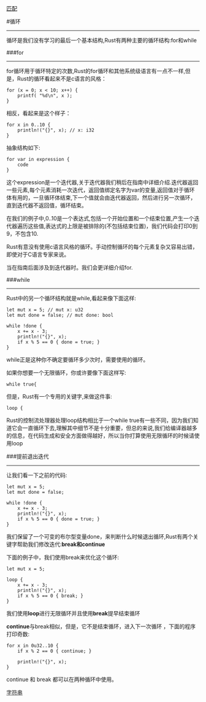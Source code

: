 [匹配][match]

[match]: match.md

#循环
- - -
循环是我们没有学习的最后一个基本结构,Rust有两种主要的循环结构:for和while

###for
- - -
for循环用于循环特定的次数,Rust的for循环和其他系统级语言有一点不一样,但是，Rust的循环看起来不是c语言的风格：
    
    for (x = 0; x < 10; x++) {
        printf( "%d\n", x );
    }
相反，看起来是这个样子：
    
    for x in 0..10 {
        println!("{}", x); // x: i32
    }

抽象结构如下:
    
    for var in expression {
        code
    }

这个expression是一个迭代器,关于迭代器我们稍后在指南中详细介绍.迭代器返回一些元素,每个元素消耗一次迭代，返回值绑定名字为var的变量,返回值对于循环体有用的，一旦循环体结束,下一个值就会由迭代器返回，然后进行另一次循环，直到迭代器不返回值，循环结束。

在我们的例子中,0..10是一个表达式,包括一个开始位置和一个结束位置,产生一个迭代器遍历这些值,表达式的上限是被排除的(不包括结束位置)，我们代码会打印0到9，不包含10.

Rust有意没有使用c语言风格的循环。手动控制循环的每个元素复杂又容易出错，即使对于C语言专家来说。

当在指南后面涉及到迭代器时。我们会更详细介绍for.

###while
- - -
Rust中的另一个循环结构就是while,看起来像下面这样:

    let mut x = 5; // mut x: u32
    let mut done = false; // mut done: bool
    
    while !done {
        x += x - 3;
        println!("{}", x);
        if x % 5 == 0 { done = true; }
    }
    
while正是这种你不确定要循环多少次时，需要使用的循环。

如果你想要一个无限循环，你或许要像下面这样写:
    
    while true{
    
但是，Rust有一个专用的关键字,来做这件事:
    
    loop {
    
Rust的控制流处理器处理loop结构相比于一个while true有一些不同，因为我们知道它会一直循环下去,理解其中细节不是十分重要，但总的来说,我们给编译器越多的信息，在代码生成和安全方面做得越好，所以当你打算使用无限循环的时候请使用loop

###提前退出迭代

- - -
让我们看一下之前的代码:
    
    let mut x = 5;
    let mut done = false;

    while !done {
        x += x - 3;
        println!("{}", x);
        if x % 5 == 0 { done = true; }
    }
    
我们保留了一个可变的布尔型变量done，来判断什么时候退出循环,Rust有两个关键字帮助我们修改迭代:**break和continue**

下面的例子中，我们使用break来优化这个循环:
    
    let mut x = 5;
    
    loop {
        x += x - 3;
        println!("{}", x);
        if x % 5 == 0 { break; }
    }
    
我们使用**loop**进行无限循环并且使用**break**提早结束循环

**continue**与break相似，但是，它不是结束循环，进入下一次循环 ，下面的程序打印奇数:

    for x in 0u32..10 {
        if x % 2 == 0 { continue; }
    
        println!("{}", x);
    }
    
continue 和 break 都可以在两种循环中使用。


[字符串][str]

[str]: str.md













    



























  
  
